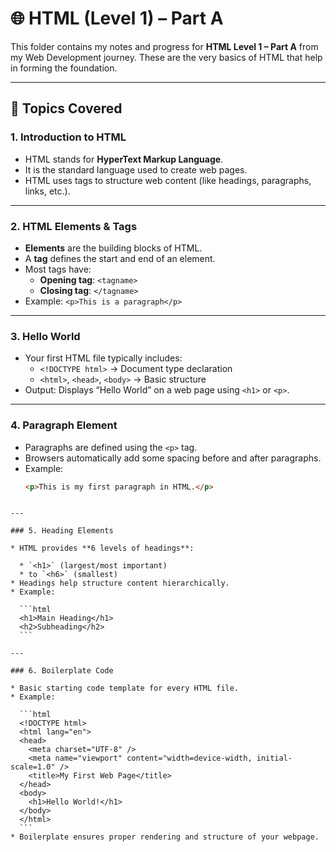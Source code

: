 # 🌐 HTML (Level 1) – Part A

This folder contains my notes and progress for **HTML Level 1 – Part A** from my Web Development journey. These are the very basics of HTML that help in forming the foundation.

---

## 📘 Topics Covered

### 1. Introduction to HTML
- HTML stands for **HyperText Markup Language**.
- It is the standard language used to create web pages.
- HTML uses tags to structure web content (like headings, paragraphs, links, etc.).

---

### 2. HTML Elements & Tags
- **Elements** are the building blocks of HTML.
- A **tag** defines the start and end of an element.
- Most tags have:
  - **Opening tag**: `<tagname>`
  - **Closing tag**: `</tagname>`
- Example: `<p>This is a paragraph</p>`

---

### 3. Hello World
- Your first HTML file typically includes:
  - `<!DOCTYPE html>` → Document type declaration
  - `<html>`, `<head>`, `<body>` → Basic structure
- Output: Displays “Hello World” on a web page using `<h1>` or `<p>`.

---

### 4. Paragraph Element
- Paragraphs are defined using the `<p>` tag.
- Browsers automatically add some spacing before and after paragraphs.
- Example:
  ```html
  <p>This is my first paragraph in HTML.</p>
````

---

### 5. Heading Elements

* HTML provides **6 levels of headings**:

  * `<h1>` (largest/most important)
  * to `<h6>` (smallest)
* Headings help structure content hierarchically.
* Example:

  ```html
  <h1>Main Heading</h1>
  <h2>Subheading</h2>
  ```

---

### 6. Boilerplate Code

* Basic starting code template for every HTML file.
* Example:

  ```html
  <!DOCTYPE html>
  <html lang="en">
  <head>
    <meta charset="UTF-8" />
    <meta name="viewport" content="width=device-width, initial-scale=1.0" />
    <title>My First Web Page</title>
  </head>
  <body>
    <h1>Hello World!</h1>
  </body>
  </html>
  ```
* Boilerplate ensures proper rendering and structure of your webpage.
